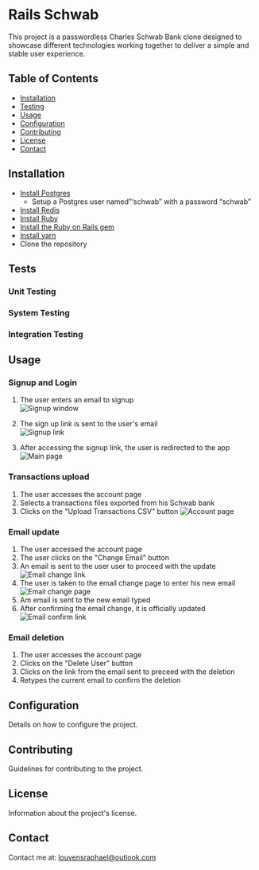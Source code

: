 # Rails Schwab

This project is a passwordless Charles Schwab Bank clone designed to showcase different technologies working together to deliver a simple and stable user experience.

## Table of Contents

- [Installation](#installation)
- [Testing](#tests)
- [Usage](#usage)
- [Configuration](#configuration)
- [Contributing](#contributing)
- [License](#license)
- [Contact](#contact)

## Installation

* [Install Postgres](https://www.postgresql.org/download/)
  * Setup a Postgres user named”‘schwab” with a password “schwab”
* [Install Redis](https://redis.io/docs/install/install-redis/)
* [Install Ruby](https://github.com/rbenv/rbenv)
* [Install the Ruby on Rails gem](https://guides.rubyonrails.org/getting_started.html#installing-ruby)
* [Install yarn](https://classic.yarnpkg.com/lang/en/docs/install/#debian-stable)
* Clone the repository

## Tests

### Unit Testing

### System Testing

### Integration Testing

## Usage

### Signup and Login

1. The user enters an email to signup  
![Signup window](https://github.com/hardow2011/rails-schwab/assets/45014033/d6916a78-1972-4077-b277-17f96b135c54)

2.  The sign up link is sent to the user's email  
![Signup link](https://github.com/hardow2011/rails-schwab/assets/45014033/5143a02d-5c1a-4529-8b7c-31f2fe8dc61a)

3.  After accessing the signup link, the user is redirected to the app  
![Main page](https://github.com/hardow2011/rails-schwab/assets/45014033/9c32010f-b9a0-4026-8c65-923e6f6c43e7)

### Transactions upload

1. The user accesses the account page
2. Selects a transactions files exported from his Schwab bank
3. Clicks on the "Upload Transactions CSV" button
   ![Account page](https://github.com/hardow2011/rails-schwab/assets/45014033/f5c738b6-894c-4e28-b33b-078cdb95fab1)

### Email update

1. The user accessed the account page
2. The user clicks on the "Change Email" button
3. An email is sent to the user user to proceed with the update
   ![Email change link](https://github.com/hardow2011/rails-schwab/assets/45014033/d130347d-4977-4ed2-8aa2-4147a613ae7a)
4. The user is taken to the email change page to enter his new email
   ![Email change page](https://github.com/hardow2011/rails-schwab/assets/45014033/24719a16-1e25-407b-938a-9e281c47db93)
5. Am email is sent to the new email typed
6. After confirming the email change, it is officially updated
   ![Email confirm link](https://github.com/hardow2011/rails-schwab/assets/45014033/79830fe8-0a64-448e-a12a-7427ec8e5466)

### Email deletion

1. The user accesses the account page
2. Clicks on the "Delete User" button
3. Clicks on the link from the email sent to preceed with the deletion
4. Retypes the current email to confirm the deletion

## Configuration

Details on how to configure the project.

## Contributing

Guidelines for contributing to the project.

## License

Information about the project's license.

## Contact

Contact me at: [louvensraphael@outlook.com](mailto:louvensraphael@outlook.com)
